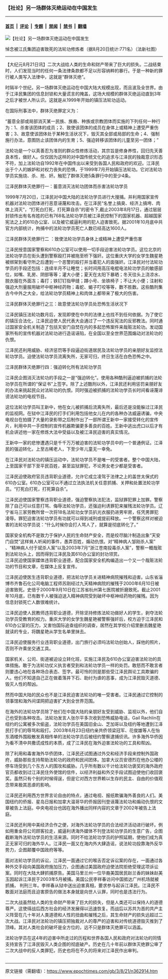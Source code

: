 ### 【社论】另一场群体灭绝运动在中国发生

---

#### [首页](../../../..?n362914) &nbsp;|&nbsp; [评论](../../../../../epoch-comment?n362914) &nbsp;|&nbsp; [专题](../../../../../epoch-special?n362914) &nbsp;|&nbsp; [禁闻](../../../../../epoch-news?n362914) &nbsp;|&nbsp; [禁书](../../../../../books?n362914) &nbsp;|&nbsp; [翻墙](https://github.com/gfw-breaker/nogfw/blob/master/README.md?n362914)


<div><img alt="【社论】另一场群体灭绝运动在中国发生" class="attachment-djy_600_400 size-djy_600_400 wp-post-image" src="https://i.epochtimes.com/assets/uploads/2003/08/308215824938.jpg"/>
<div class="caption">
 <p>
  悼念被江氏集团迫害致死的法轮功修炼者（据8月20日统计:771名）（法新社图）
 </p>
</div></div><hr/><div class="post_content" id="artbody" itemprop="articleBody">
 <!-- article content begin -->
 <p>
  【大纪元8月21日讯】二次大战给人类的生命和财产带来了巨大的损失。二战结束时，人们发现当时的任何一条法律条款都不足以形容纳粹的暴行。于是一种新的罪行被人类写入法律中，这就是“群体灭绝”。
 </p>
 <p>
  时隔半个世纪，另一场群体灭绝运动在中国大陆大规模出现，而且波及全世界。由于江泽民集团的信息封锁和大量谎言的掩盖，这场大规模的群体灭绝运动直到3年之后才被世人所认识。这就是从1999年开始的镇压法轮功运动。
 </p>
 <p>
  在国际刑事法中，群体灭绝罪定义为：
 </p>
 <p>
  “蓄意全部或局部消灭某一民族、族裔、种族或宗教团体而实施的下列任何一种行为：1、杀害该团体的成员；2、致使该团体的成员在身体上或精神上遭受严重伤害；3、故意使该团体处于某种生活状况下，毁灭其全部或局部的生命；4、强制施行办法，意图防止该团体内的生育；5、强迫转移该团体的儿童至另一团体；”
 </p>
 <p>
  法轮功是一个以真善忍为准则的群众性修炼活动，其宗旨是修身养性，回归先天善良本性，做好人。仅仅因为这样的对中国传统文化的追求与江泽民的独裁意识形态不符，加上法轮功自1992年在中国传出以来受到各国人民和政府的欢迎。江泽民出于个人的嫉妒和对权力丧失的恐惧，于1999年7月开始镇压法轮功。它对法轮功学员实施烧、杀、抢、奸。触犯了群体灭绝5条罪行中的至少4条。
 </p>
 <p>
  江泽民群体灭绝罪行一：蓄意消灭法轮功团体而杀害法轮功学员
 </p>
 <p>
  1999年7月20日，江泽民对中国大陆的法轮功学员进行大搜捕。并利用国家宣传机器对法轮功团体进行恶意诬蔑和攻击。在江泽民“名誉上搞臭、经济上搞垮、肉体上消灭”，“打死白打死，打死算自杀”的密令下,截止2003年8月17日，通过层层封锁传出有名有姓的已有768名法轮功学员被江泽民控制下的国家机器、超越国家宪法之上的610办公室、以及被它威逼利用的犯人迫害致死。据2001年10月底中共官方内部统计，拘捕中的法轮功学员死亡人数已经高达1600人。
 </p>
 <p>
  江泽民群体灭绝罪行二 ：致使法轮功学员身体上或精神上遭受严重伤害
 </p>
 <p>
  江泽民授意国家警察和610办公室可以使用一切手段迫害法轮功学员。这位北京的法轮功学员在街头遭到警察殴打并被拖至桥下强奸。这位重庆大学的女学生魏星艳被绑架到看守所之后遭到一个恶警的殴打并当着犯人的面强奸。江泽民对付法轮功学员的手段还包括：连续半月不让睡觉；长时间用高压电棍电法轮功学员的敏感部位，如嘴、乳房、阴部等等；灌大小便；夏天在太阳下暴晒；冬天往头上浇凉水、脱衣服在外面冻；毒打；铁钉钉指甲缝；蹲小号、坐铁椅子；不让大小便；注射和强迫大剂量服用破坏中枢神经药物；毒蛇、蝎子叮咬等等，数不胜数。这些酷刑集古今中外之大全，给法轮功学员精神上和肉体上都带来了极大的伤害。
 </p>
 <p>
  江泽民群体灭绝罪行之三：故意使法轮功学员处恐怖生活状况下
 </p>
 <p>
  江泽民镇压法轮功数月后，发现即使在中共的法律上也找不到任何依据。为了使它的镇压合法化，江泽民迫使人民代表大会通过了一个违反宪法的反邪教法。同时通过国家安全机关制造了包括天安门自焚在内的多起恐怖案件来哉赃法轮功。发动国家所有的宣传机器对法轮功进行造谣诬陷，在全国以至全世界范围煽动对法轮功的仇恨。
 </p>
 <p>
  江泽民还利用威胁、经济惩罚等手段逼迫街道居民及法轮功学员的亲朋好友监控法轮功学员。迫使法轮功学员流离失所，无家可归，终日生活在白色恐怖之中。
 </p>
 <p>
  江泽民群体灭绝罪行四：强迫转化所有法轮功学员
 </p>
 <p>
  江泽民企图消灭法轮功的手段之一是“强迫转化”。使用各种酷刑逼迫被抓捕的法轮功学员在所谓的“保证书”上签字。除了上述酷刑以外，江泽民还利用惩罚亲朋好友的办法来挑起民众对法轮功的仇恨。同时强迫被抓捕的法轮功学员长时间看诬蔑诽谤法轮功的电视节目。
 </p>
 <p>
  这位法轮功学员叫王新中，他在女儿被抓捕后流离失所，最后还是没能躲过江泽民的监视网。在狱中江泽民的打手们利用包括他女儿在内的各种办法威逼诱骗，中央电视台在拍摄了大量的录影带之后制作出了一部所谓王新中一家接受转化的宣传片，利用中共一手控制的宣传机器欺骗更多善良的百姓。王新中逃出虎口以后才有机会讲述他一家在修炼大法中受益以及被江泽民迫害的真实情况。
 </p>
 <p>
  王新中一家的悲惨遭遇只是千千万万被迫害的法轮功学员中的一个普通例证。江泽民的强迫转化，上至古稀老人，下至少年儿童无一幸免。
 </p>
 <p>
  在江泽民对法轮功的镇压运动中，法轮功学员不是唯一的受害者。整个中国大陆，上至国家干部下至平民百姓，甚至监狱罪犯，不论男女老少都是受害者。
 </p>
 <p>
  江泽民迫使政府官员违背职业道德，允许它成立凌驾于法律之上的盖世太保式的610办公室。610办公室可以不通过立法执法机关任意抓捕、关押和处置法轮功学员。“打死白打死，打死算自杀”。
 </p>
 <p>
  江泽民迫使国家警察违背职业道德，强迫警察执法犯法，监狱罪犯罪上加罪。警察除了自己可以任意打骂、侮辱法轮功学员，还强迫利诱罪犯来摧残法轮功学员。辽宁省马三家劳教所曾一次将18名法轮功女学员扒光衣服扔进男牢房，任凭男罪犯凌辱。罪犯迫害法轮功学员有功就可以得到减刑或提前释放。一个警察这样对被迫害的法轮功学员说：“什么时候你会打人骂人了，就算是彻底转化了。”
 </p>
 <p>
  国家安全机构不是致力于保护人民的生命财产安全，而是绞尽脑汁制造出象“天安门自焚”这样耸人听闻的事件，愚弄百姓，煽动仇恨。对“精神病人邹刚杀人案” 、“精神病人付于斌杀人案”以及2003年7月“浙江苍南投毒杀人案”，警察一概哉赃到法轮功头上，因而得到江泽民及其610办公室的封功领赏。
  <br/>
  江泽民迫使国家媒体违背职业道德，配合国家安全机构编造出一个又一个哉赃法轮功的节目和文章，在媒体上反复宣传。
 </p>
 <p>
  江泽民迫使医生违背职业道德，把法轮功学员关进精神病院摧残和迫害。山东省淄博市齐鲁石化公司电脑工程师苏刚经过九天精神病院的摧残于2000年6月10日被迫害致死。史倍于2000年9月10日在江苏省杭州第七医院被折磨致死。截止2001年10月底，已有数千人被强迫送入精神病院受到破坏中枢神经药物的摧残。因为信息封锁死亡人数很难统计。
 </p>
 <p>
  江泽民迫使人民教师违背职业道德，开除坚持修炼法轮功做好人的学生，剥夺法轮功学员受教育的权力。重庆大学的女学生魏星艳被警察强奸后，校方迫于江泽民和610办公室的压力，又害怕国际追查组织的调查，居然在其学校介绍里删去魏星艳就读的专业，将魏星艳从学生名单里抹去。
 </p>
 <p>
  江泽民迫使服务行业违背职业道德，出门旅行必须吗法轮功创始人，踩他的照片，否则不许乘坐交通工具。
 </p>
 <p>
  国家机关、公司、街道被迫设立转化班，实施江泽民及610办公室迫害法轮功的具体措施。敢于为法轮功仗义执言者受到和法轮功学员一样的处罚。敢怒而不敢言者则要违心地在各种场合表态、签字。最可怜的则是那些受江泽民舆论工具欺骗的人。他们不知道自己正在做着落井下石、助纣为虐的恶事，成为江泽民毁灭道德、毁灭人性的帮凶。
 </p>
 <p>
  然而中国大陆的民众也不是江泽民迫害法轮功的唯一受害者。江泽民通过它控制的领事馆和海外间谍网把迫害扩大到全世界范围。
 </p>
 <p>
  在海外的法轮功学员除了他们在中国大陆的亲朋好友受到威胁、监视以外，他们自己也受到各种攻击。法轮功发言人张尔平多次收到恐怖威胁电话，Gail Rachlin在纽约的公寓被多次偷盗，法轮功学员在美国旧金山、芝加哥以及纽约等地遭到江泽民打手们的辱骂和殴打。2003年6月23日纽约亲共侨领梁冠军、花俊雄等人在怡东酒楼外围殴散发真相传单的法轮功学员后被纽约警察逮捕侦讯。许多海外华侨因为看不清中共撒谎成性的本质，成了江泽民在海外迫害法轮功的工具和帮凶。
 </p>
 <p>
  除了利用和毒害海外华侨团体，江泽民还试图通过外交和经济手段来控制外国政府，威胁那些支持帮助法轮功的政府和民间团体。加拿大议员安德烈在他办公楼的停车场受到几个东方人的围攻和威胁。几乎所有数以千计给法轮功褒奖的海外政府官员都收到过江泽民住外使馆的信件，以经济利益和外交手段试图迫使他们收回褒奖。虽然只有个别的时候得逞，但是它对西方世界赖以生存的民主、自由的价值观念带来极其恶虐的影响。
 </p>
 <p>
  江泽民还利用西方世界言论自由的特点，通过电视、报纸欺骗海外善良的人们。美国纽约的侨报、星岛日报和加拿大温哥华的侨报因刊登诬蔑法轮功和煽动仇恨的文章被告上法庭。中央电视台也因在海外播出同样内容的文章于2002年被告上法庭。
 </p>
 <p>
  江泽民还利用中美经济合作之便，对海外法轮功学员的合法经济活动进行破坏。例如用重金将公司顾客拉走，威逼利诱海外媒体不刊登法轮功学员的生意广告，企图截断海外法轮功学员的生活来源。同时不给法轮功学员的护照延期，使他们成为真正无家可归的海外华人。江泽民一面又在海内外大肆造谣，说法轮功投靠海外反华势力，企图颠覆中国政府等等。
 </p>
 <p>
  面对法轮功学员的诉讼，江泽民一面通过它的喉舌否定诉讼案的存在，一面通过各种外交手段向美国政府施加压力，企图通过美国政府迫使法院拒绝受理这项诉讼案。同时在大陆大肆抓捕原告。美国马里兰州一位华裔美国居民赵兰香的妹妹赵美玉因起诉江泽民于2003年5月被捕。美国公民李祥春访问中国抵达广州机场就被抓捕， 判刑三年。李祥春从狱中送出迫害真相，要求参与起诉江泽民。江泽民不敢面对法庭而且迫害原告的做法本身就是向世人认罪，同时也是违法行为。
 </p>
 <p>
  二次大战虽然给人类的生命财产带来了巨大的损失，但是人类还可以保持人的道德尊严。这使得战后西方社会的经济发展得以迅速恢复。而战后以苏共为首的共产主义阵营在几十年对人类道德和人性的扭曲和摧残之后，其生命财产的损失远超过二次大战。江泽民对法轮功的镇压把独裁对人的尊严的迫害和对传统道德毁灭推到了顶峰。其对人类社会的破坏是全方位的，远不只是群体灭绝罪可以涵盖。
 </p>
 <p>
  法轮功学员在这4年的迫害中所走过的历程和世界各国人民和政府对法轮功的同情支持宣告了江泽民毁灭人类企图的彻底破产。历史在几十年前以群体灭绝罪公审了二次大战中的反人类罪犯，历史也将在不久的将来对江泽民作出审判。
  <br/>
  <font color="#ffffff">
   (http://www.dajiyuan.com)
  </font>
 </p>
 <!-- article content end -->
 <div id="below_article_ad">
 </div>
</div>


---

原文链接（需翻墙）：https://www.epochtimes.com/gb/3/8/21/n362914.htm